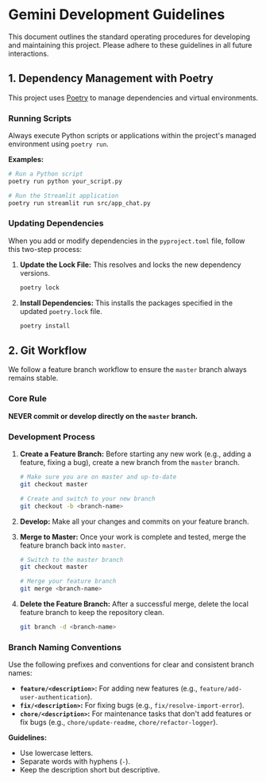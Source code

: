 # Gemini Development Guidelines

This document outlines the standard operating procedures for developing and maintaining this project. Please adhere to these guidelines in all future interactions.

## 1. Dependency Management with Poetry

This project uses [Poetry](https://python-poetry.org/) to manage dependencies and virtual environments.

### Running Scripts

Always execute Python scripts or applications within the project's managed environment using `poetry run`.

**Examples:**
```sh
# Run a Python script
poetry run python your_script.py

# Run the Streamlit application
poetry run streamlit run src/app_chat.py
```

### Updating Dependencies

When you add or modify dependencies in the `pyproject.toml` file, follow this two-step process:

1.  **Update the Lock File:** This resolves and locks the new dependency versions.
    ```sh
    poetry lock
    ```

2.  **Install Dependencies:** This installs the packages specified in the updated `poetry.lock` file.
    ```sh
    poetry install
    ```

## 2. Git Workflow

We follow a feature branch workflow to ensure the `master` branch always remains stable.

### Core Rule

**NEVER commit or develop directly on the `master` branch.**

### Development Process

1.  **Create a Feature Branch:** Before starting any new work (e.g., adding a feature, fixing a bug), create a new branch from the `master` branch.
    ```sh
    # Make sure you are on master and up-to-date
    git checkout master

    # Create and switch to your new branch
    git checkout -b <branch-name>
    ```

2.  **Develop:** Make all your changes and commits on your feature branch.

3.  **Merge to Master:** Once your work is complete and tested, merge the feature branch back into `master`.
    ```sh
    # Switch to the master branch
    git checkout master

    # Merge your feature branch
    git merge <branch-name>
    ```

4.  **Delete the Feature Branch:** After a successful merge, delete the local feature branch to keep the repository clean.
    ```sh
    git branch -d <branch-name>
    ```

### Branch Naming Conventions

Use the following prefixes and conventions for clear and consistent branch names:

-   **`feature/<description>`:** For adding new features (e.g., `feature/add-user-authentication`).
-   **`fix/<description>`:** For fixing bugs (e.g., `fix/resolve-import-error`).
-   **`chore/<description>`:** For maintenance tasks that don't add features or fix bugs (e.g., `chore/update-readme`, `chore/refactor-logger`).

**Guidelines:**
- Use lowercase letters.
- Separate words with hyphens (`-`).
- Keep the description short but descriptive.
